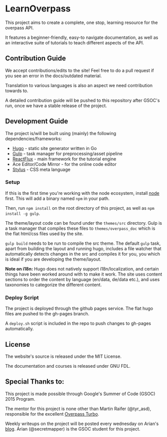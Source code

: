 # LearnOverpass

This project aims to create a complete, one stop, learning resource for the overpass API.

It features a beginner-friendly, easy-to navigate documentation, as well as an interactive suite of tutorials to teach different aspects of the API.

## Contribution Guide

We accept contributions/edits to the site! Feel free to do a pull request if you see an error in the docs/outdated material.

Translation to various languages is also an aspect we need contribution towards to.

A detailed contribution guide will be pushed to this repository after GSOC's run, once we have a stable release of the project.

## Development Guide

The project is/will be built using (mainly) the following dependencies/frameworks:

- [Hugo](http://gohugo.io) - static site generator written in Go
- [Gulp](http://gulpjs.com) - task manager for preprocessing/asset pipeline
- [ReactFlux](https://www.npmjs.com/package/react-flux) - main framework for the tutorial engine
- Ace Editor/Code Mirror - for the online code editor
- [Stylus](https://learnboost.github.io/stylus/) - CSS meta language

### Setup

If this is the first time you're working with the node ecosystem, install [node](https://nodejs.org) first. This will add a binary named `npm` in your path.

Then, run `npm install` on the root directory of this project, as well as `npm install -g gulp`.

The theme/layout code can be found under the `themes/src` directory. Gulp is a task manager that compiles these files to `themes/overpass_doc` which is the flat html/css files used by the site.

`gulp build` needs to be run to compile the src theme. The default `gulp` task, apart from building the layout and running hugo, includes a file watcher that automatically detects changes in the src and compiles it for you, you which is ideal if you are developing the theme/layout.

__Note on i18n:__
Hugo does not natively support i18n/localization, and certain things have been worked around with to make it work. The site uses content sections to order the content by language (en/data, de/data etc.), and uses taxonomies to categorize the different content.

### Deploy Script

The project is deployed through the github pages service. The flat hugo files are pushed to the gh-pages branch.

A `deploy.sh` script is included in the repo to push changes to gh-pages automatically.

## License

The website's source is released under the MIT License.

The documentation and courses is released under GNU FDL.

## Special Thanks to:

This project is made possible through Google's Summer of Code (GSOC) 2015 Program.

The mentor for this project is none other than Martin Raifer (@tyr_asd), responsible for the excellent [Overpass Turbo](http://overpass-turbo.eu).

Weekly writeups on the project will be posted every wednesday on Arian's [blog](http://localhost:1313/series/gsoc-2015/). Arian (@secretmapper) is the GSOC student for this project.
